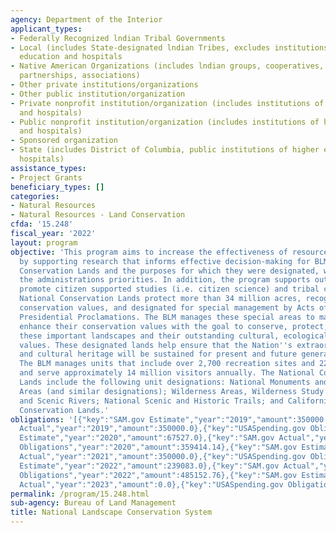 ```yaml
---
agency: Department of the Interior
applicant_types:
- Federally Recognized lndian Tribal Governments
- Local (includes State-designated lndian Tribes, excludes institutions of higher
  education and hospitals
- Native American Organizations (includes lndian groups, cooperatives, corporations,
  partnerships, associations)
- Other private institutions/organizations
- Other public institution/organization
- Private nonprofit institution/organization (includes institutions of higher education
  and hospitals)
- Public nonprofit institution/organization (includes institutions of higher education
  and hospitals)
- Sponsored organization
- State (includes District of Columbia, public institutions of higher education and
  hospitals)
assistance_types:
- Project Grants
beneficiary_types: []
categories:
- Natural Resources
- Natural Resources - Land Conservation
cfda: '15.248'
fiscal_year: '2022'
layout: program
objective: 'This program aims to increase the effectiveness of resource management
  by supporting research that informs effective decision-making for BLMs National
  Conservation Lands and the purposes for which they were designated, while furthering
  the administrations priorities. In addition, the program supports outcomes which
  promote citizen supported studies (i.e. citizen science) and tribal co-stewardship.
  National Conservation Lands protect more than 34 million acres, recognized for outstanding
  conservation values, and designated for special management by Acts of Congress or
  Presidential Proclamations. The BLM manages these special areas to maintain and
  enhance their conservation values with the goal to conserve, protect, and restore
  these important landscapes and their outstanding cultural, ecological, and scientific
  values. These designated lands help ensure that the Nation''s extraordinary biodiversity
  and cultural heritage will be sustained for present and future generations to enjoy.
  The BLM manages units that include over 2,700 recreation sites and 22 visitor centers,
  and serve approximately 14 million visitors annually. The National Conservation
  Lands include the following unit designations: National Monuments and National Conservation
  Areas (and similar designations); Wilderness Areas, Wilderness Study Areas; Wild
  and Scenic Rivers; National Scenic and Historic Trails; and California Desert National
  Conservation Lands.'
obligations: '[{"key":"SAM.gov Estimate","year":"2019","amount":350000.0},{"key":"SAM.gov
  Actual","year":"2019","amount":350000.0},{"key":"USASpending.gov Obligations","year":"2019","amount":0.0},{"key":"SAM.gov
  Estimate","year":"2020","amount":67527.0},{"key":"SAM.gov Actual","year":"2020","amount":334527.0},{"key":"USASpending.gov
  Obligations","year":"2020","amount":359414.14},{"key":"SAM.gov Estimate","year":"2021","amount":350000.0},{"key":"SAM.gov
  Actual","year":"2021","amount":350000.0},{"key":"USASpending.gov Obligations","year":"2021","amount":338254.67},{"key":"SAM.gov
  Estimate","year":"2022","amount":239083.0},{"key":"SAM.gov Actual","year":"2022","amount":239083.0},{"key":"USASpending.gov
  Obligations","year":"2022","amount":485152.76},{"key":"SAM.gov Estimate","year":"2023","amount":350000.0},{"key":"SAM.gov
  Actual","year":"2023","amount":0.0},{"key":"USASpending.gov Obligations","year":"2023","amount":466506.93}]'
permalink: /program/15.248.html
sub-agency: Bureau of Land Management
title: National Landscape Conservation System
---
```

